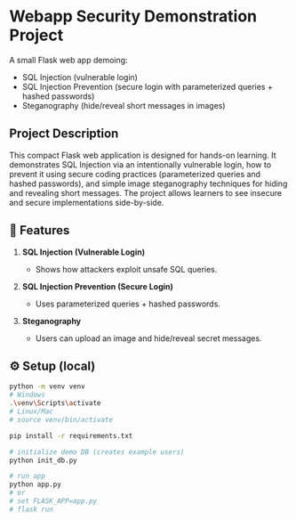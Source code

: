 # Webapp Security Demonstration Project

A small Flask web app demoing:
- SQL Injection (vulnerable login)
- SQL Injection Prevention (secure login with parameterized queries + hashed passwords)
- Steganography (hide/reveal short messages in images)

## Project Description

This compact Flask web application is designed for hands-on learning. It demonstrates SQL Injection via an intentionally vulnerable login, how to prevent it using secure coding practices (parameterized queries and hashed passwords), and simple image steganography techniques for hiding and revealing short messages. The project allows learners to see insecure and secure implementations side-by-side.  

## 🔹 Features
1. **SQL Injection (Vulnerable Login)**  
   - Shows how attackers exploit unsafe SQL queries.

2. **SQL Injection Prevention (Secure Login)**  
   - Uses parameterized queries + hashed passwords.

3. **Steganography**  
   - Users can upload an image and hide/reveal secret messages.

## ⚙️ Setup (local)
```bash
python -m venv venv
# Windows
.\venv\Scripts\activate
# Linux/Mac
# source venv/bin/activate

pip install -r requirements.txt

# initialize demo DB (creates example users)
python init_db.py

# run app
python app.py
# or
# set FLASK_APP=app.py
# flask run
